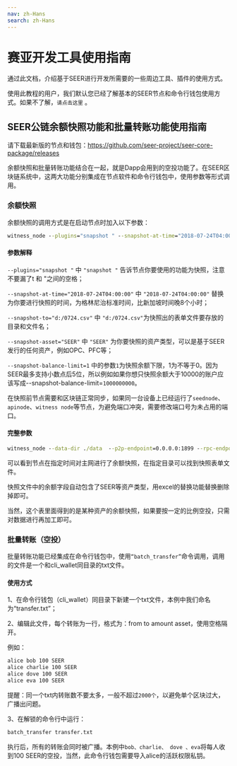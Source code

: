 ```yaml
---
nav: zh-Hans
search: zh-Hans
---
```


# 赛亚开发工具使用指南

通过此文档，介绍基于SEER进行开发所需要的一些周边工具、插件的使用方式。

使用此教程的用户，我们默认您已经了解基本的SEER节点和命令行钱包使用方式。如果不了解，<a router-link="/cli">`请点击这里`</a> 。

## SEER公链余额快照功能和批量转账功能使用指南

请下载最新版的节点和钱包：https://github.com/seer-project/seer-core-package/releases

余额快照和批量转账功能结合在一起，就是Dapp会用到的空投功能了。在SEER区块链系统中，这两大功能分别集成在节点软件和命令行钱包中，使用参数等形式调用。

### 余额快照

余额快照的调用方式是在启动节点时加入以下参数：

```cmd
witness_node --plugins="snapshot " --snapshot-at-time="2018-07-24T04:00:00" --snapshot-to="d:/0724.csv" --snapshot-asset="SEER" --snapshot-balance-limit=1
```
#### 参数解释

`--plugins="snapshot "` 中 `"snapshot "` 告诉节点你要使用的功能为快照，注意不要漏了t 和 "之间的空格；

`--snapshot-at-time="2018-07-24T04:00:00"` 中 `"2018-07-24T04:00:00"` 替换为你要进行快照的时间，为格林尼治标准时间，比新加坡时间晚8个小时；

`--snapshot-to="d:/0724.csv"`  中 `"d:/0724.csv"`为快照出的表单文件要存放的目录和文件名；

`--snapshot-asset="SEER"` 中 `"SEER"` 为你要快照的资产类型，可以是基于SEER发行的任何资产，例如OPC、PFC等；

`--snapshot-balance-limit=1` 中的参数`1`为快照余额下限，1为不等于0。因为SEER最多支持小数点后5位，所以例如如果你想只快照余额大于10000的账户应该写成--snapshot-balance-limit=`1000000000`。

在快照前节点需要和区块链正常同步，如果同一台设备上已经运行了`seednode`、`apinode`、`witness node`等节点，为避免端口冲突，需要修改端口号为未占用的端口。

#### 完整参数

```cmd
witness_node --data-dir ./data  --p2p-endpoint=0.0.0.0:1899 --rpc-endpoint=0.0.0.0:9192 --replay-blockchain --plugins="snapshot " --snapshot-at-time="2018-07-24T04:00:00" --snapshot-to="d:/0724.csv" --snapshot-asset="SEER" --snapshot-balance-limit=1
```

可以看到节点在指定时间对主网进行了余额快照，在指定目录可以找到快照表单文件。

快照文件中的余额字段自动包含了SEER等资产类型，用excel的替换功能替换删除掉即可。

当然，这个表里面得到的是某种资产的余额快照，如果要按一定的比例空投，只需对数据进行再加工即可。

### 批量转账（空投）

批量转账功能已经集成在命令行钱包中，使用`“batch_transfer”`命令调用，调用的文件是一个和cli_wallet同目录的txt文件。

#### 使用方式

1、在命令行钱包（cli_wallet）同目录下新建一个txt文件，本例中我们命名为“transfer.txt”；

2、编辑此文件，每个转账为一行，格式为：from to amount asset，使用空格隔开。

例如：

```txt
alice bob 100 SEER
alice charlie 100 SEER
alice dove 100 SEER
alice eva 100 SEER
```
提醒：同一个txt内转账数不要太多，一般不超过`2000个`，以避免单个区块过大，广播出问题。

3、在解锁的命令行中运行：

```cmd
batch_transfer transfer.txt 
```
执行后，所有的转账会同时被广播。本例中`bob、charlie、 dove 、eva`将每人收到100 SEER的空投，当然，此命令行钱包需要导入alice的活跃权限私钥。



